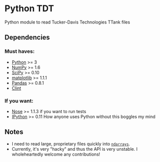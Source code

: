 Python TDT
===
Python module to read Tucker-Davis Technologies TTank files

Dependencies
---
### Must haves:
* [Python](http://python.org) >= 3
* [NumPy](http://numpy.scipy.org) >= 1.6
* [SciPy](http://scipy.org) >= 0.10
* [matplotlib](http://matplotlib.sourceforge.net) >= 1.1.1
* [Pandas](http://pandas.pydata.org) >= 0.8.1
* [Clint](https://github.com/kennethreitz/clint)

### If you want:
* [Nose](http://nose.readthedocs.org/en/latest) >= 1.1.3 if you want
  to run tests
* [IPython](http://ipython.org) >= 0.11 How anyone uses Python without this boggles my mind

Notes
---
* I need to read large, proprietary files quickly into
  [`ndarrays`](http://docs.scipy.org/doc/numpy/reference/arrays.html).
* Currently, it's very "hacky" and thus the API is very unstable. I
wholeheartedly welcome any contributions!
